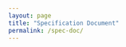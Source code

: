 ```yaml
---
layout: page
title: "Specification Document"
permalink: /spec-doc/
---
```


<object data="../pages/from_repo/mzQC_specDoc_v_1_0_0.pdf" width="1000" height="1000" type='application/pdf'></object>
